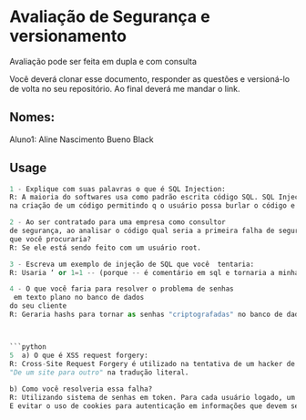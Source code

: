 # Avaliação de Segurança e versionamento

Avaliação pode ser feita em dupla e com consulta

Você deverá clonar esse documento, responder as questões e versioná-lo de volta no seu repositório. Ao final deverá me mandar o link.


## Nomes:

Aluno1: Aline Nascimento Bueno Black


## Usage

```python
1 - Explique com suas palavras o que é SQL Injection:
R: A maioria do softwares usa como padrão escrita código SQL. SQL Injection é uma técnica que se aproveita das falhas de segurança
na criação de um código permitindo q o usuário possa burlar o código e se aproveitar do banco de dados de um site.
```

```python
2 - Ao ser contratado para uma empresa como consultor
de segurança, ao analisar o código qual seria a primeira falha de segurança
que você procuraria?
R: Se ele está sendo feito com um usuário root.

```

```python
3 - Escreva um exemplo de injeção de SQL que você  tentaria:
R: Usaria ‘ or 1=1 -- (porque -- é comentário em sql e tornaria a minha afirmação verdadeira e transformaria o restante em comentário) em um formulário de login.

```
```python
4 - O que você faria para resolver o problema de senhas
 em texto plano no banco de dados
do seu cliente
R: Geraria hashs para tornar as senhas "criptografadas" no banco de dados.



```python
5  a) O que é XSS request forgery:
R: Cross-Site Request Forgery é utilizado na tentativa de um hacker de se passar por um usuário legítimo usando um formulário falso "em cima" de um verdadeiro.
"De um site para outro" na tradução literal.
    
b) Como você resolveria essa falha?
R: Utilizando sistema de senhas em token. Para cada usuário logado, um token diferente na tela.
E evitar o uso de cookies para autenticação em informações que devem ser sigilosas para que não apareçam no console do computador.

```







